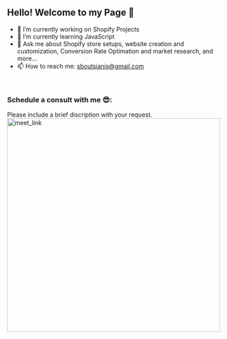 ### <h2>Hello! Welcome to my Page 🖖</h2>


- 🔭 I’m currently working on Shopify Projects
- 🌱 I’m currently learning JavaScript
- 💬 Ask me about Shopify store setups, website creation and customization, Conversion Rate Optimation and market research, and more...
- 📫 How to reach me: sboutsianis@gmail.com

<br>
<h3>Schedule a consult with me 😎:</h2>
Please include a brief discription with your request.
<br>
<a href="https://calendly.com/sboutsianis/30min" target="_blank"><img width="498" alt="meet_link" src="https://user-images.githubusercontent.com/15426564/144297439-f530f383-e73e-41e0-9914-a9b7d3f432e5.png"></a>
